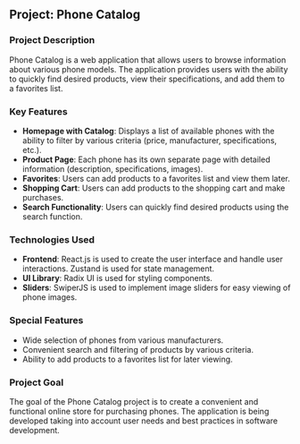 ## Project: Phone Catalog

### Project Description

Phone Catalog is a web application that allows users to browse information about various phone models. The application provides users with the ability to quickly find desired products, view their specifications, and add them to a favorites list.

### Key Features

- **Homepage with Catalog**: Displays a list of available phones with the ability to filter by various criteria (price, manufacturer, specifications, etc.).
- **Product Page**: Each phone has its own separate page with detailed information (description, specifications, images).
- **Favorites**: Users can add products to a favorites list and view them later.
- **Shopping Cart**: Users can add products to the shopping cart and make purchases.
- **Search Functionality**: Users can quickly find desired products using the search function.

### Technologies Used

- **Frontend**: React.js is used to create the user interface and handle user interactions. Zustand is used for state management.
- **UI Library**: Radix UI is used for styling components.
- **Sliders**: SwiperJS is used to implement image sliders for easy viewing of phone images.

### Special Features

- Wide selection of phones from various manufacturers.
- Convenient search and filtering of products by various criteria.
- Ability to add products to a favorites list for later viewing.

### Project Goal

The goal of the Phone Catalog project is to create a convenient and functional online store for purchasing phones. The application is being developed taking into account user needs and best practices in software development.
